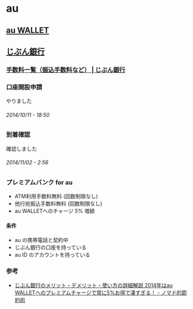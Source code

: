 # au

## [au WALLET](./auWALLET.html)

## [じぶん銀行](http://www.jibunbank.co.jp/account/)

### <a href="http://www.jibunbank.co.jp/interest_and_commission/commission/">手数料一覧（振込手数料など） | じぶん銀行</a>

### 口座開設申請

やりました

###### *2014/10/11 - 18:50*

### 到着確認

確認しました

###### *2014/11/02 - 2:56*

### プレミアムバンク for au

- ATM利用手数料無料 (回数制限なし)
- 他行宛振込手数料無料 (回数制限なし)
- au WALLETへのチャージ 5% 増額

#### 条件

- au の携帯電話と契約中
- じぶん銀行の口座を持っている
- au ID のアカウントを持っている


### 参考

- [じぶん銀行のメリット・デメリット・使い方の詳細解説 2014年はau WALLETへのプレミアムチャージで常に5%お得で凄すぎる！ - ノマド的節約術](http://nomad-saving.com/6210/#ATM)
